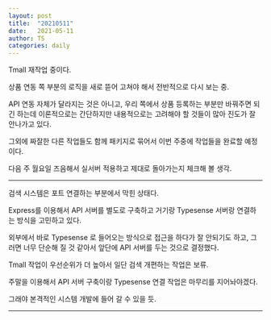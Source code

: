 ```yaml
---
layout: post
title:  "20210511"
date:   2021-05-11
author: TS
categories: daily
---
```


Tmall 재작업 중이다.

상품 연동 쪽 부분의 로직을 새로 뜯어 고쳐야 해서 전반적으로 다시 보는 중.

API 연동 자체가 달라지는 것은 아니고, 우리 쪽에서 상품 등록하는 부분만 바꿔주면 되긴 하는데 이론적으로는 간단하지만 내용적으로는 고려해야 할 것들이 많아 진도가 잘 안나가고 있다.

그외에 짜잘한 다른 작업들도 함께 패키지로 묶어서 이번 주중에 작업들을 완료할 예정이다.

다음 주 월요일 즈음해서 실서버 적용하고 제대로 돌아가는지 체크해 볼 생각.

---

검색 시스템은 포트 연결하는 부분에서 막힌 상태다.

Express를 이용해서 API 서버를 별도로 구축하고 거기랑 Typesense 서버랑 연결하는 방식을 고민하고 있다.

외부에서 바로 Typesense 로 들어오는 방식으로 접근을 하다가 잘 안되기도 하고, 그러면 너무 단순해 질 것 같아서 앞단에 API 서버를 두는 것으로 결정했다.

Tmall 작업이 우선순위가 더 높아서 일단 검색 개편하는 작업은 보류.

주말을 이용해서 API 서버 구축이랑 Typesense 연결 작업은 마무리를 지어놔야겠다.

그래야 본격적인 시스템 개발에 들어 갈 수 있을 듯.

---

